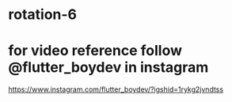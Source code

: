# rotation-6
# for video reference follow @flutter_boydev in instagram
https://www.instagram.com/flutter_boydev/?igshid=1rykg2jvndtss
